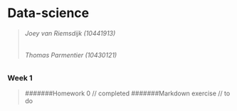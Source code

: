 # Data-science

> ###### Joey van Riemsdijk (10441913)
> ###### Thomas Parmentier (10430121)

### Week 1
> #######Homework 0 // completed
> #######Markdown exercise // to do
